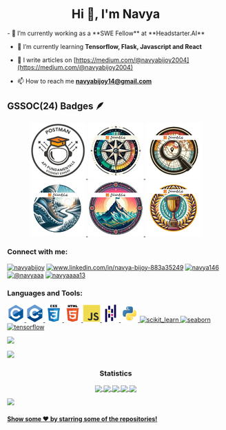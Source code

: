 <h1 align="center">Hi 👋, I'm Navya</h1>
<!-- <h3 align="center"> Machine Learning and AI excites me, learning about how their functions work under-the-hood has been an amazing journey!</h3>
 -->
<!--  <p align="left"> <a href="https://github.com/ryo-ma/github-profile-trophy"><img src="https://github-profile-trophy.vercel.app/?username=navyabijoy&theme=darkhub" alt="navyabijoy" /></a> </p>
  -->
- 🔭 I’m currently working as a **SWE Fellow** at **Headstarter.AI**

- 🌱 I’m currently learning **Tensorflow, Flask, Javascript and React**

- 📝 I write articles on [https://medium.com/@navyabijoy2004](https://medium.com/@navyabijoy2004)

- 📫 How to reach me **navyabijoy14@gmail.com**

## GSSOC(24) Badges 🪶
<div style='display:flex; align-items:center; gap: 10px;' align='center'><a href="https://gssoc.girlscript.tech/leaderboard">
<img src="https://raw.githubusercontent.com/girlscript/gssoc-website-new/main/public/badges/postman.png" width="130px" height="130px" />
  <img src="https://github.com/girlscript/gssoc-website-new/blob/main/public/badges/1.png" width="130px" height="130px" />
  <img src="https://github.com/girlscript/gssoc-website-new/blob/main/public/badges/2.png" width="130px" height="130px" />
  <img src="https://github.com/girlscript/gssoc-website-new/blob/main/public/badges/3.png" width="130px" height="130px" />
  <img src="https://github.com/girlscript/gssoc-website-new/blob/main/public/badges/4.png" width="130px" height="130px" />
  <img src="https://github.com/girlscript/gssoc-website-new/blob/main/public/badges/5.png" width="130px" height="130px" />
<!--   <img src="https://github.com/girlscript/gssoc-website-new/blob/main/public/badges/6.png" width="105px" height="105px" />
  <img src="https://github.com/girlscript/gssoc-website-new/blob/main/public/badges/7.png" width="100px" height="100px" />
  <img src="https://github.com/girlscript/gssoc-website-new/blob/main/public/badges/8.png" width="100px" height="100px" /> --></a> 
</div>

<h3 align="left">Connect with me:</h3>
<p align="left">
<a href="https://twitter.com/navyabijoy" target="blank"><img align="center" src="https://raw.githubusercontent.com/rahuldkjain/github-profile-readme-generator/master/src/images/icons/Social/twitter.svg" alt="navyabijoy" height="30" width="40" /></a>
<a href="https://linkedin.com/in/www.linkedin.com/in/navya-bijoy-883a35249" target="blank"><img align="center" src="https://raw.githubusercontent.com/rahuldkjain/github-profile-readme-generator/master/src/images/icons/Social/linked-in-alt.svg" alt="www.linkedin.com/in/navya-bijoy-883a35249" height="30" width="40" /></a>
<a href="https://kaggle.com/navya146" target="blank"><img align="center" src="https://raw.githubusercontent.com/rahuldkjain/github-profile-readme-generator/master/src/images/icons/Social/kaggle.svg" alt="navya146" height="30" width="40" /></a>
<a href="https://medium.com/@navyaaa" target="blank"><img align="center" src="https://raw.githubusercontent.com/rahuldkjain/github-profile-readme-generator/master/src/images/icons/Social/medium.svg" alt="@navyaaa" height="30" width="40" /></a>
<a href="https://www.leetcode.com/navyaaaa13" target="blank"><img align="center" src="https://raw.githubusercontent.com/rahuldkjain/github-profile-readme-generator/master/src/images/icons/Social/leet-code.svg" alt="navyaaaa13" height="30" width="40" /></a>
</p>

<h3 align="left">Languages and Tools:</h3>
<p align="left"> <a href="https://www.cprogramming.com/" target="_blank" rel="noreferrer"> <img src="https://raw.githubusercontent.com/devicons/devicon/master/icons/c/c-original.svg" alt="c" width="40" height="40"/> </a> <a href="https://www.w3schools.com/cpp/" target="_blank" rel="noreferrer"> <img src="https://raw.githubusercontent.com/devicons/devicon/master/icons/cplusplus/cplusplus-original.svg" alt="cplusplus" width="40" height="40"/> </a> <a href="https://www.w3schools.com/css/" target="_blank" rel="noreferrer"> <img src="https://raw.githubusercontent.com/devicons/devicon/master/icons/css3/css3-original-wordmark.svg" alt="css3" width="40" height="40"/> </a> <a href="https://www.w3.org/html/" target="_blank" rel="noreferrer"> <img src="https://raw.githubusercontent.com/devicons/devicon/master/icons/html5/html5-original-wordmark.svg" alt="html5" width="40" height="40"/> </a> <a href="https://developer.mozilla.org/en-US/docs/Web/JavaScript" target="_blank" rel="noreferrer"> <img src="https://raw.githubusercontent.com/devicons/devicon/master/icons/javascript/javascript-original.svg" alt="javascript" width="40" height="40"/> </a> <a href="https://pandas.pydata.org/" target="_blank" rel="noreferrer"> <img src="https://raw.githubusercontent.com/devicons/devicon/2ae2a900d2f041da66e950e4d48052658d850630/icons/pandas/pandas-original.svg" alt="pandas" width="40" height="40"/> </a> <a href="https://www.python.org" target="_blank" rel="noreferrer"> <img src="https://raw.githubusercontent.com/devicons/devicon/master/icons/python/python-original.svg" alt="python" width="40" height="40"/> </a> <a href="https://scikit-learn.org/" target="_blank" rel="noreferrer"> <img src="https://upload.wikimedia.org/wikipedia/commons/0/05/Scikit_learn_logo_small.svg" alt="scikit_learn" width="40" height="40"/> </a> <a href="https://seaborn.pydata.org/" target="_blank" rel="noreferrer"> <img src="https://seaborn.pydata.org/_images/logo-mark-lightbg.svg" alt="seaborn" width="40" height="40"/> </a> <a href="https://www.tensorflow.org" target="_blank" rel="noreferrer"> <img src="https://www.vectorlogo.zone/logos/tensorflow/tensorflow-icon.svg" alt="tensorflow" width="40" height="40"/> </a> </p>
<!-- <p><img align="center" src="https://github-readme-stats.vercel.app/api/top-langs?username=navyabijoy&theme=dark&hide_border=false&include_all_commits=true&show_icons=true&locale=en&layout=compact" alt="navyabijoy" /></p> -->

![](https://github-readme-streak-stats.herokuapp.com/?user=navyabijoy&theme=dark&hide_border=false)<br/>

<img src="https://user-images.githubusercontent.com/73097560/115834477-dbab4500-a447-11eb-908a-139a6edaec5c.gif"><h3 align="center">Statistics</h3>
<div align="center">
<a href="https://github.com/navyabijoy">
<img align="center" src="http://github-profile-summary-cards.vercel.app/api/cards/stats?username=navyabijoy&theme=2077" height="180em" />
<img align="center" src="http://github-profile-summary-cards.vercel.app/api/cards/most-commit-language?username=navyabijoy&theme=2077" height="180em" />
<img align="center" src="http://github-profile-summary-cards.vercel.app/api/cards/repos-per-language?username=navyabijoy&theme=2077" height="180em" />
<img align="center" src="http://github-profile-summary-cards.vercel.app/api/cards/productive-time?username=navyabijoy&theme=2077" height="180em" />
<img align="center" src="http://github-profile-summary-cards.vercel.app/api/cards/profile-details?username=navyabijoy&theme=2077" height="180em" />
</div>

  ![](https://komarev.com/ghpvc/?username=navyabijoy&color=blue)
  #### Show some ❤️ by starring some of the repositories!
